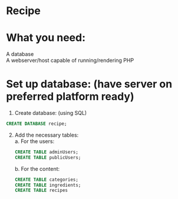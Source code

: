 # Recipe

# What you need:
  A database<br>
  A webserver/host capable of running/rendering PHP

# Set up database: (have server on preferred platform ready)

  1. Create database: (using SQL)
  ```SQL
  CREATE DATABASE recipe;
  ```

  2. Add the necessary tables: <br>
    a. For the users:
      ```SQL
      CREATE TABLE adminUsers;
      CREATE TABLE publicUsers;
      ```
      b. For the content: <br>
      ```SQL
      CREATE TABLE categories;
      CREATE TABLE ingredients;
      CREATE TABLE recipes
      ```
